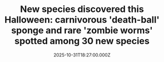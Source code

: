---
title: "New species discovered this Halloween: carnivorous 'death-ball' sponge and rare 'zombie worms' spotted among 30 new species"
date: 2025-10-31T18:27:00.000Z
category: Human Kindness
externalLink: "https://www.goodgoodgood.co/articles/new-species-death-ball-sponge"
image: ""
excerpt: "Scientists have confirmed 30 new deep-sea species, including a predatory “death-ball” sponge, showcasing how advanced technology is speeding up ocean biodiversity discovery.…"
---